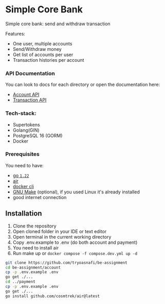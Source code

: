 # Simple Core Bank
Simple core bank: send and withdraw transaction

Features:
- One user, multiple accounts
- Send/Withdraw money
- Get list of accounts per user
- Transaction histories per account

### API Documentation
You can look to docs for each directory or open the documentation here:
- [Account API](http://localhost:9090/docs/index.html) 
- [Transaction API](http://localhost:9091/docs/index.html) 

### Tech-stack:
- Supertokens
- Golang(GIN)
- PostgreSQL 16 (GORM)
- Docker
 
### Prerequisites
You need to have:
- [go `1.22`](https://go.dev/doc/install)
- [air](https://github.com/cosmtrek/air)
- [docker cli](https://docs.docker.com/get-docker/)
- [GNU Make](https://www.gnu.org/software/make/) (optional), if you used Linux it's already installed
- good internet connection

## Installation
1. Clone the repository 
2. Open cloned folder in your IDE or text editor
3. Open terminal in the current working directory
4. Copy .env.example to .env (do both account and payment)
5. You need to install air
6. Run make up or `docker compose -f compose.dev.yml up -d`
```sh
git clone https://github.com/tryoasnafi/be-assignment
cd be-assignment/account
cp -p .env.example .env
go get ./...
cd ../payment
cp -p .env.example .env
go get ./...
go install github.com/cosmtrek/air@latest
```
